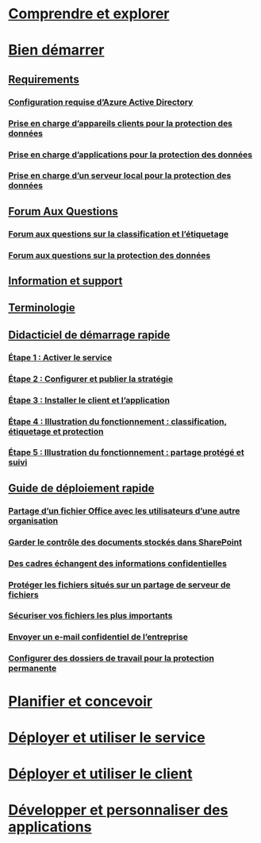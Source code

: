 # [Comprendre et explorer](/information-protection/understand-explore/what-is-information-protection)
# [Bien démarrer](requirements-azure-rms.md)
## [Requirements](requirements.md)
### [Configuration requise d’Azure Active Directory](requirements-azure-ad.md)
### [Prise en charge d’appareils clients pour la protection des données](requirements-client-devices.md)
### [Prise en charge d’applications pour la protection des données](requirements-applications.md)
### [Prise en charge d’un serveur local pour la protection des données](requirements-servers.md)
## [Forum Aux Questions](faqs.md)
### [Forum aux questions sur la classification et l’étiquetage](faqs-infoprotect.md)
### [Forum aux questions sur la protection des données](faqs-rms.md)
## [Information et support](information-support.md)
## [Terminologie](terminology.md)
## [Didacticiel de démarrage rapide](infoprotect-quick-start-tutorial.md)
### [Étape 1 : Activer le service](infoprotect-tutorial-step1.md)
### [Étape 2 : Configurer et publier la stratégie](infoprotect-tutorial-step2.md)
### [Étape 3 : Installer le client et l’application](infoprotect-tutorial-step3.md)
### [Étape 4 : Illustration du fonctionnement : classification, étiquetage et protection](infoprotect-tutorial-step4.md)
### [Étape 5 : Illustration du fonctionnement : partage protégé et suivi](infoprotect-tutorial-step5.md)
## [Guide de déploiement rapide](rapid-deployment-guide.md)
### [Partage d’un fichier Office avec les utilisateurs d’une autre organisation](scenario-share-office-file-externally.md)
### [Garder le contrôle des documents stockés dans SharePoint](scenario-sharepoint.md)
### [Des cadres échangent des informations confidentielles](scenario-executives-email.md)
### [Protéger les fichiers situés sur un partage de serveur de fichiers](scenario-fci.md)
### [Sécuriser vos fichiers les plus importants](scenario-secure-most-valuable-files.md)
### [Envoyer un e-mail confidentiel de l’entreprise](scenario-company-confidential-email.md)
### [Configurer des dossiers de travail pour la protection permanente](scenario-work-folders.md)
# [Planifier et concevoir](/information-protection/plan-design/deployment-roadmap)
# [Déployer et utiliser le service](/information-protection/deploy-use/activate-service)
# [Déployer et utiliser le client](/information-protection/rms-client/use-client)
# [Développer et personnaliser des applications](/information-protection/develop/developers-guide)



<!--HONumber=Jan17_HO4-->


